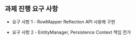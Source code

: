 ## 과제 진행 요구 사항

- 요구 사항 1 - RowMapper Reflection API 사용해 구현


- 요구 사항 2 - EntityManager, Persistence Context 책임 전가

